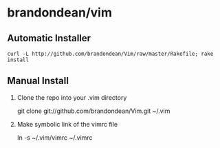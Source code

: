 brandondean/vim
=====

Automatic Installer
-----

    curl -L http://github.com/brandondean/Vim/raw/master/Rakefile; rake install

Manual Install
---

1. Clone the repo into your .vim directory

    git clone git://github.com/brandondean/Vim.git ~/.vim

2. Make symbolic link of the vimrc file

    ln -s ~/.vim/vimrc ~/.vimrc
